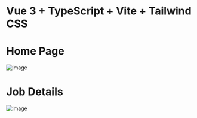 # Vue 3 + TypeScript + Vite + Tailwind CSS
# Home Page
![image](https://github.com/user-attachments/assets/66922190-db9e-42e7-ad7e-b2366137acc7)

# Job Details
![image](https://github.com/user-attachments/assets/84abd9e4-7d49-49ca-a056-7df514ed3954)
